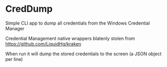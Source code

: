 # CredDump
Simple CLI app to dump all credentials from the Windows Credential Manager

Credential Management native wrappers blatenly stolen from https://github.com/LiquidHg/kraken

When run it will dump the stored credentials to the screen (a JSON object per line)
